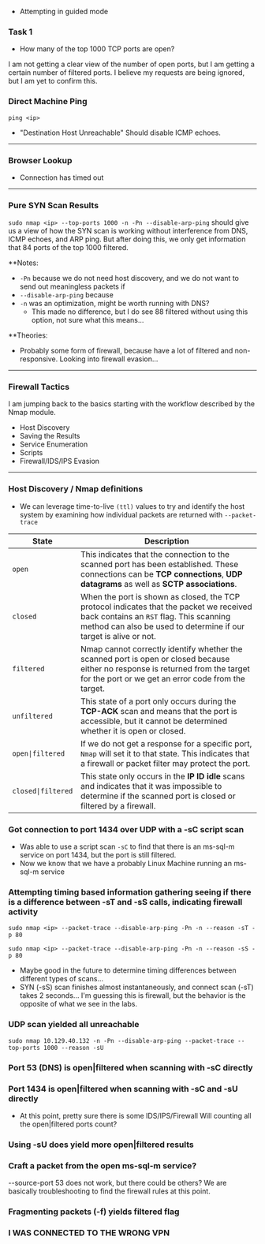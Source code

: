 - Attempting in guided mode

### Task 1
- How many of the top 1000 TCP ports are open?

I am not getting a clear view of the number of open ports, but I am getting a certain number of filtered ports. I believe my requests are being ignored, but I am yet to confirm this.

### Direct Machine Ping
`ping <ip>`
- "Destination Host Unreachable"
Should disable ICMP echoes.

--------
### Browser Lookup
- Connection has timed out


-----
### Pure SYN Scan Results

`sudo nmap <ip> --top-ports 1000 -n -Pn --disable-arp-ping` should give us a view of how the SYN scan is working without interference from DNS, ICMP echoes, and ARP ping. But after doing this, we only get information that 84 ports of the top 1000 filtered.

**Notes:
- `-Pn` because we do not need host discovery, and we do not want to send out meaningless packets if 
- `--disable-arp-ping` because
- `-n` was an optimization, might be worth running with DNS?
	- This made no difference, but I do see 88 filtered without using this option, not sure what this means...

**Theories:
- Probably some form of firewall, because have a lot of filtered and non-responsive. Looking into firewall evasion...

-------
### Firewall Tactics

I am jumping back to the basics starting with the workflow described by the Nmap module.

- Host Discovery
- Saving the Results
- Service Enumeration
- Scripts
- Firewall/IDS/IPS Evasion

--------
### Host Discovery / Nmap definitions
- We can leverage time-to-live `(ttl)` values to try and identify the host system by examining how individual packets are returned with `--packet-trace`

| **State**          | **Description**                                                                                                                                                                                         |
| ------------------ | ------------------------------------------------------------------------------------------------------------------------------------------------------------------------------------------------------- |
| `open`             | This indicates that the connection to the scanned port has been established. These connections can be **TCP connections**, **UDP datagrams** as well as **SCTP associations**.                          |
| `closed`           | When the port is shown as closed, the TCP protocol indicates that the packet we received back contains an `RST` flag. This scanning method can also be used to determine if our target is alive or not. |
| `filtered`         | Nmap cannot correctly identify whether the scanned port is open or closed because either no response is returned from the target for the port or we get an error code from the target.                  |
| `unfiltered`       | This state of a port only occurs during the **TCP-ACK** scan and means that the port is accessible, but it cannot be determined whether it is open or closed.                                           |
| `open\|filtered`   | If we do not get a response for a specific port, `Nmap` will set it to that state. This indicates that a firewall or packet filter may protect the port.                                                |
| `closed\|filtered` | This state only occurs in the **IP ID idle** scans and indicates that it was impossible to determine if the scanned port is closed or filtered by a firewall.                                           |
### Got connection to port 1434 over UDP with a -sC script scan
- Was able to use a script scan `-sC` to find that there is an ms-sql-m service on port 1434, but the port is still filtered. 
- Now we know that we have a probably Linux Machine running an ms-sql-m service

### Attempting timing based information gathering seeing if there is a difference between -sT and -sS calls, indicating firewall activity

```
sudo nmap <ip> --packet-trace --disable-arp-ping -Pn -n --reason -sT -p 80
```

```
sudo nmap <ip> --packet-trace --disable-arp-ping -Pn -n --reason -sS -p 80
```

- Maybe good in the future to determine timing differences between different types of scans...
- SYN (-sS) scan finishes almost instantaneously, and connect scan (-sT) takes 2 seconds... I'm guessing this is firewall, but the behavior is the opposite of what we see in the labs.

### UDP scan yielded all unreachable
```
sudo nmap 10.129.40.132 -n -Pn --disable-arp-ping --packet-trace --top-ports 1000 --reason -sU
```

### Port 53 (DNS) is open|filtered when scanning with -sC directly

### Port 1434 is open|filtered when scanning with -sC and -sU directly

- At this point, pretty sure there is some IDS/IPS/Firewall
Will counting all the open|filtered ports count?

### Using -sU does yield more open|filtered results

### Craft a packet from the open ms-sql-m service?

--source-port 53 does not work, but there could be others?
We are basically troubleshooting to find the firewall rules at this point.

### Fragmenting packets (-f) yields filtered flag

### I WAS CONNECTED TO THE WRONG VPN
